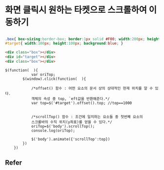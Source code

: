 # 화면 클릭시 원하는 타켓으로 스크롤하여 이동하기

##
```css
.box{ box-sizing:border-box; border:1px solid #F00; width:200px; height:1000px; }
#target{ width:100px; height:100px; background:blue; }
```
```html
<div class="box"></div>
<div id="target"></div>
<div class="box"></div>
```
```script
$(function(  ){
			var oriTop;
		$(window).click(function(  ){

			/*offset() 함수 : 어떤 요소의 문서 상의 상대적인 현재 위치를 알 수 있다.
			객체의 속성 중 top, `eft값을 반환해준다.*/
			var top=$('#target').offset().top; //top==1000


			/*scrollTop() 함수 : 조건에 일치하는 요소들 중 첫번째 요소의
			스크롤바의 수직 위치(y좌표)를 얻을 수 있다.*/
			oriTop=$('body').scrollTop();
			console.log(oriTop);

			$('body').animate({'scrollTop':top})
		})
	})
```
## Refer
[](http://findfun.tistory.com/249)
[](http://findfun.tistory.com/337)
